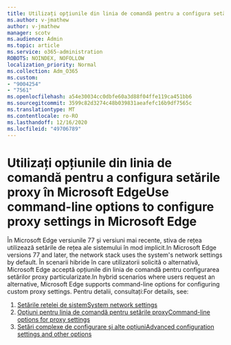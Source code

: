```yaml
---
title: Utilizați opțiunile din linia de comandă pentru a configura setările proxy în Microsoft Edge
ms.author: v-jmathew
author: v-jmathew
manager: scotv
ms.audience: Admin
ms.topic: article
ms.service: o365-administration
ROBOTS: NOINDEX, NOFOLLOW
localization_priority: Normal
ms.collection: Adm_O365
ms.custom:
- "9004254"
- "7561"
ms.openlocfilehash: a54e30034cc0dbfe60a3d88f04ffe119ca451bb6
ms.sourcegitcommit: 3599c82d3274c48b039831aeafefc16b9df7565c
ms.translationtype: MT
ms.contentlocale: ro-RO
ms.lasthandoff: 12/16/2020
ms.locfileid: "49706789"
---
```

# <a name="use-command-line-options-to-configure-proxy-settings-in-microsoft-edge"></a><span data-ttu-id="fd330-102">Utilizați opțiunile din linia de comandă pentru a configura setările proxy în Microsoft Edge</span><span class="sxs-lookup"><span data-stu-id="fd330-102">Use command-line options to configure proxy settings in Microsoft Edge</span></span>

<span data-ttu-id="fd330-103">În Microsoft Edge versiunile 77 și versiuni mai recente, stiva de rețea utilizează setările de rețea ale sistemului în mod implicit.</span><span class="sxs-lookup"><span data-stu-id="fd330-103">In Microsoft Edge versions 77 and later, the network stack uses the system's network settings by default.</span></span> <span data-ttu-id="fd330-104">În scenarii hibride în care utilizatorii solicită o alternativă, Microsoft Edge acceptă opțiunile din linia de comandă pentru configurarea setărilor proxy particularizate.</span><span class="sxs-lookup"><span data-stu-id="fd330-104">In hybrid scenarios where users request an alternative, Microsoft Edge supports command-line options for configuring custom proxy settings.</span></span> <span data-ttu-id="fd330-105">Pentru detalii, consultați:</span><span class="sxs-lookup"><span data-stu-id="fd330-105">For details, see:</span></span>

1. [<span data-ttu-id="fd330-106">Setările rețelei de sistem</span><span class="sxs-lookup"><span data-stu-id="fd330-106">System network settings</span></span>](https://go.microsoft.com/fwlink/?linkid=2133962)
2. [<span data-ttu-id="fd330-107">Opțiuni pentru linia de comandă pentru setările proxy</span><span class="sxs-lookup"><span data-stu-id="fd330-107">Command-line options for proxy settings</span></span>](https://go.microsoft.com/fwlink/?linkid=2134292)
3. [<span data-ttu-id="fd330-108">Setări complexe de configurare și alte opțiuni</span><span class="sxs-lookup"><span data-stu-id="fd330-108">Advanced configuration settings and other options</span></span>](https://go.microsoft.com/fwlink/?linkid=2134293)
